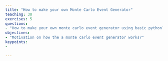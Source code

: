 ```yaml
---
title: "How to make your own Monte Carlo Event Generator"
teaching: 30
exercises: 5
questions:
- "How to make your own monte carlo event generator using basic python?"
objectives:
- "Motivation on how the a monte carlo event generator works?"
keypoints:
-

---
```


